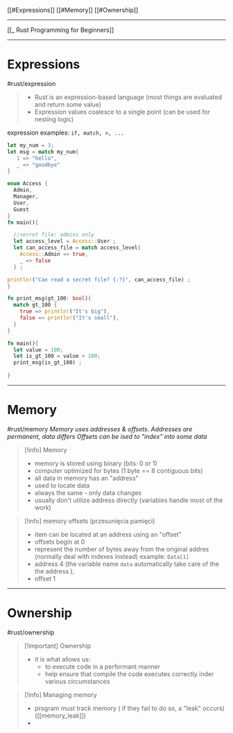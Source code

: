 [[#Expressions]]
[[#Memory]]
[[#Ownership]]


---
[[_ Rust Programming for Beginners]]

---
# Expressions
#rust/expression 
>- Rust is an expression-based language (most things are evaluated and return some value)
>- Expression values coalesce to a single point (can be used for nesting logic)

expression examples:
`if, match, >, ...`
```rust
let my_num = 3; 
let msg = match my_num{
   1 => "hello",
   _ => "goodbye"
}
```

```rust
enum Access {
  Admin,
  Manager,
  User,
  Guest
}
fn main(){

  //secret file: admins only
  let access_level = Access::User ;
  let can_access_file = match access_level{
    Access::Admin => true,
    _ => false
  } ;

println!("Can read a secret file? {:?}", can_access_file) ;
}
```


```rust
fn print_msg(gt_100: bool){
  match gt_100 {
    true => println!("It's big"),
    false => println!("It's small"),
  }
}

fn main(){
  let value = 100;
  let is_gt_100 = value > 100;
  print_msg(is_gt_100) ;
  
}

```


---
# Memory
#rust/memory 
*Memory uses addresses  & offsets.
Addresses are permanent, data differs
Offsets can be ised to "index" into some data*

>[!info] Memory
> - memory is stored using binary (bits: 0 or 1)
> - computer optimized for bytes (1 byte == 8 contiguous bits)
> -  all data in memory has an "address" 
> 	- used to locate data
> 	- always the same - only data changes
> - usually don't utilize address directly (variables handle most of the work)
>

>[!info] memory offsets (przesunięcia pamięci)
>	- item can be located at an address using an "offset"
>	- offsets begin at 0
>	- represent the number of bytes away from the original addres (normally deal with indexes instead)
>example:
>`Data[1]` 
>	-	address 4 (the variable name `data` automatically take care of the the address ),
>	- offset 1




-------------
# Ownership
#rust/ownership 

>[!important] Ownership
>- it is what allows us:
>	- to execute code in a performant manner
>	- help ensure that compile the code executes correctly inder various circumstances


>[!info] Managing memory
>	- program must track memory  ( if they fail to do so, a "leak" occurs) ([[memory_leak]])
>- 




















